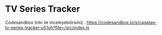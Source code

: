 # TV Series Tracker

Codesandbox linki ile inceleyebilirsiniz : https://codesandbox.io/s/cagatay-tv-series-tracker-u51oh?file=/src/index.js